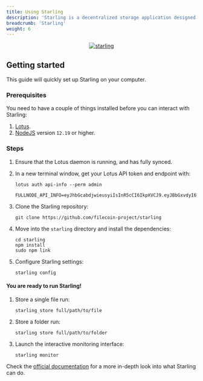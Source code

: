 ```yaml
---
title: Using Starling
description: 'Starling is a decentralized storage application designed for use in archival settings, where the ability to demonstrate the authenticity of a file over the course of time is of paramount importance.'
breadcrumb: 'Starling'
weight: 6
---
```


<center>
<a href="https://starlingstorage.io" target="_blank"><img src="/images/store/starling.gif" alt="starling" /></a>
</center>

## Getting started

This guide will quickly set up Starling on your computer.

### Prerequisites

You need to have a couple of things installed before you can interact with Starling:

1. [Lotus](https://lotus.filecoin.io/docs/set-up/install/).
1. [NodeJS](https://nodejs.org/en/download/) version `12.19` or higher.

### Steps

1.  Ensure that the Lotus daemon is running, and has fully synced.


1.  In a new terminal window, get your Lotus API token and endpoint with:

    ```shell with-output
    lotus auth api-info --perm admin
    ```
    ```
    FULLNODE_API_INFO=eyJhbGcabdjwieusyiIsInR5cCI6IkpXVCJ9.eyJBbGxvdyI6WyJyZWFkIiwid3JpdGUiLCJzaWduIiwdj3isu2938X0.tmdXnxUflc8nhghfjiwo2l1o9T1QwT0jLskdEV5cYEc:/ip4/127.0.0.1/tcp/1234/http
    ```


1.  Clone the Starling repository:

    ```shell
    git clone https://github.com/filecoin-project/starling
    ```
1.  Move into the `starling` directory and install the dependencies:

    ```shell
    cd starling
    npm install
    sudo npm link
    ```
1.  Configure Starling settings:

    ```shell
    starling config
    ```

#### You are ready to run Starling!

1.  Store a single file run:

    ```shell
    starling store full/path/to/file
    ```
1.  Store a folder run:

    ```shell
    starling store full/path/to/folder
    ```
1.  Launch the interactive monitoring interface:

    ```shell
    starling monitor
    ```

Check the [official documentation](https://starlingstorage.io/commands.html) for a more in-depth look into what Starling can do.
